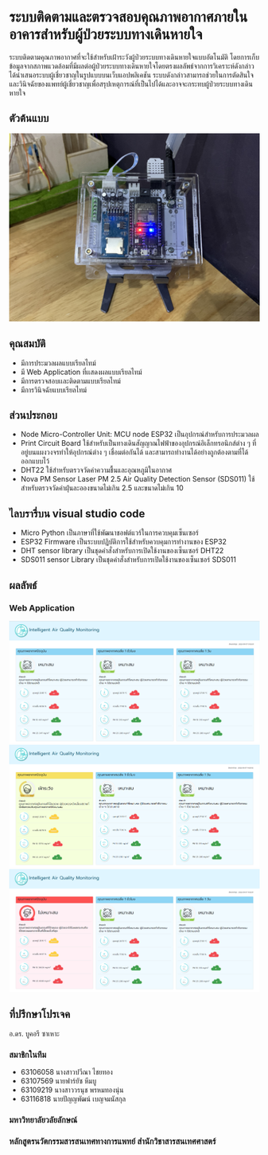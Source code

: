 # ระบบติดตามและตรวจสอบคุณภาพอากาศภายในอาคารสำหรับผู้ป่วยระบบทางเดินหายใจ
   ระบบติดตามคุณภาพอากาศที่จะใช้สำหรับเฝ้าระวังผู้ป่วยระบบทางเดินหายใจแบบอัตโนมัติ โดยการเก็บข้อมูลจากสภาพแวดล้อมที่มีผลต่อผู้ป่วยระบบทางเดินหายใจโดยตรงผลลัพธ์จากการวิเคราะห์ดังกล่าวได้นำเสนอระบบผู้เชี่ยวชาญในรูปแบบบนเว็บแอปพลิเคชัน ระบบดังกล่าวสามารถช่วยในการตัดสินใจ และวินิจฉัยของแพทย์ผู้เชี่ยวชาญเพื่อสรุปเหตุการณ์ที่เป็นไปได้และอาจจะกระทบผู้ป่วยระบบทางเดินหายใจ 

## ตัวต้นแบบ
![program](https://github.com/Paweena191/Term-Project/blob/main/IMG_7086.jpg)

## คุณสมบัติ
- มีการประมวลผลแบบเรียลไทม์
- มี Web Application ที่เเสดงผลแบบเรียลไทม์
- มีการตรวจสอบเเละติดตามแบบเรียลไทม์
- มีการวินิจฉัยแบบเรียลไทม์

## ส่วนประกอบ
- Node Micro-Controller Unit: MCU node
    ESP32 เป็นอุปกรณ์สำหรับการประมวลผล
- Print Circuit Board
    ใช้สำหรับเป็นทางเดินสัญญาณไฟฟ้าของอุปกรณ์อิเล็กทรอนิกส์ต่าง ๆ ที่อยู่บนแผงวงจรทำให้อุปกรณ์ต่าง ๆ เชื่อมต่อกันได้ และสามารถทำงานได้อย่างถูกต้องตามที่ได้ออกแบบไว้
- DHT22
    ใช้สำหรับตรวจวัดค่าความชื้นและอุณหภูมิในอากาศ
- Nova PM Sensor Laser PM 2.5 Air Quality Detection Sensor (SDS011) 
    ใช้สำหรับตรวจวัดค่าฝุ่นละอองขนาดไม่เกิน 2.5 และขนาดไม่เกิน 10
 

## ไลบรารี่บน visual studio code
- Micro Python
    เป็นภาษาที่ใช้พัฒนาชอฟต์แวร์ในการควบคุมเซ็นเซอร์
- ESP32 Firmware
    เป็นระบบปฏิบัติการใช้สำหรับควบคุมการทำงานของ ESP32
- DHT sensor library
    เป็นชุดคำสั่งสำหรับการเปิดใช้งานของเซ็นเซอร์ DHT22
- SDS011 sensor Library
    เป็นชุดคำสั่งสำหรับการเปิดใช้งานของเซ็นเซอร์ SDS011


## ผลลัพธ์
### Web Application
![program](https://github.com/Paweena191/Term-Project/blob/main/display.png)
![program](https://github.com/Paweena191/Term-Project/blob/main/display1.png)
![program](https://github.com/Paweena191/Term-Project/blob/main/display2.png)

## ที่ปรึกษาโปรเจค
อ.ดร. บูคอรี ซาเหาะ
### สมาชิกในทีม
- 63106058 นางสาวปวีณา ไชยทอง
- 63107569 นายฟาร์ยัซ หีมบู
- 63109219 นางสาววรนุช พรหมทองนุ่น
- 63116818 นายปัญญพัฒน์ เบญจมนัสกุล

### มหาวิทยาลัยวลัยลักษณ์
### หลักสูตรนวัตกรรมสารสนเทศทางการแพทย์ สำนักวิชาสารสนเทศศาสตร์
